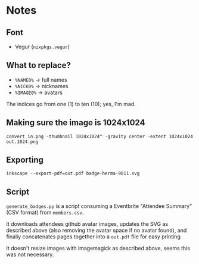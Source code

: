 # Notes

## Font

 * Vegur (`nixpkgs.vegur`)

## What to replace?

 * `%NAME0%` → full names
 * `%NICK0%` → nicknames
 * `%IMAGE0%` → avatars

The indices go from one (1) to ten (10); yes, I'm mad.


## Making sure the image is 1024x1024

```
convert in.png -thumbnail 1024x1024^ -gravity center -extent 1024x1024 out.1024.png
```

## Exporting

```
inkscape --export-pdf=out.pdf badge-herma-9011.svg
```

## Script
`generate_badges.py` is a script consuming a Eventbrite "Attendee Summary" (CSV
format) from `members.csv`.

It downloads attendees github avatar images, updates the SVG as described
above (also removing the avatar space if no avatar found), and finally
concatenates pages together into a `out.pdf` file for easy printing

It doesn't resize images with imagemagick as described above, seems this was
not necessary.
